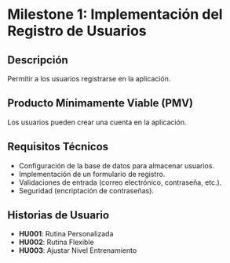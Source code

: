 # Milestone 1: Implementación del Registro de Usuarios

## Descripción
Permitir a los usuarios registrarse en la aplicación.

## Producto Mínimamente Viable (PMV)
Los usuarios pueden crear una cuenta en la aplicación.

## Requisitos Técnicos
- Configuración de la base de datos para almacenar usuarios.
- Implementación de un formulario de registro.
- Validaciones de entrada (correo electrónico, contraseña, etc.).
- Seguridad (encriptación de contraseñas).

## Historias de Usuario
- **HU001**:  Rutina Personalizada
- **HU002**:  Rutina Flexible
- **HU003**:  Ajustar Nivel Entrenamiento

